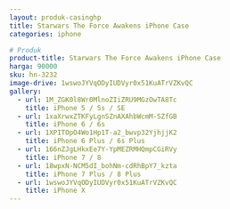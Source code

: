 ```yaml
---
layout: produk-casinghp
title: Starwars The Force Awakens iPhone Case
categories: iphone

# Produk
product-title: Starwars The Force Awakens iPhone Case
harga: 90000
sku: hn-3232
image-drive: 1wswoJYVqODyIUDVyr0x51KuATrVZKvQC
gallery:
  - url: 1M_ZGK0l8Wr0MlnoZIiZRU9MGzOwTA8Tc
    title: iPhone 5 / 5s / SE
  - url: 1xaXrwxZTKFyLgnSZnAXAhbWcmM-SZfGB
    title: iPhone 6 / 6s
  - url: 1XPITOpO4Wo1Hp1T-a2_bwvp32YjhjjK2
    title: iPhone 6 Plus / 6s Plus
  - url: 166nZJgLHkxEe7Y-YpMEZRMHQmpCGiRVy
    title: iPhone 7 / 8
  - url: 18wpxN-NCM5dI_bohNm-cdRhBpY7_kzta
    title: iPhone 7 Plus / 8 Plus
  - url: 1wswoJYVqODyIUDVyr0x51KuATrVZKvQC
    title: iPhone X
---
```

